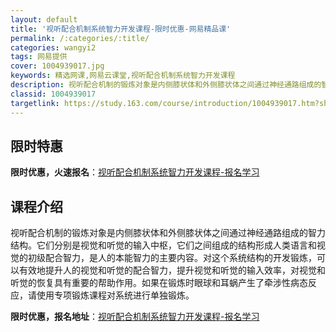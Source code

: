 ```yaml
---
layout: default
title: '视听配合机制系统智力开发课程-限时优惠-网易精品课'
permalink: /:categories/:title/
categories: wangyi2
tags: 网易提供
cover: 1004939017.jpg
keywords: 精选网课,网易云课堂,视听配合机制系统智力开发课程
description: 视听配合机制的锻炼对象是内侧膝状体和外侧膝状体之间通过神经通路组成的智力结构。它们分别是视觉和听觉的输入中枢，它们之间组
classid: 1004939017
targetlink: https://study.163.com/course/introduction/1004939017.htm?share=1&shareId=1025206652&utm_campaign=share&utm_medium=iphoneShare&utm_source=&utm_u=1025206652
---
```


## 限时特惠

**限时优惠，火速报名**：[视听配合机制系统智力开发课程-报名学习](https://study.163.com/course/introduction/1004939017.htm?share=1&shareId=1025206652&utm_campaign=share&utm_medium=iphoneShare&utm_source=&utm_u=1025206652)

## 课程介绍

视听配合机制的锻炼对象是内侧膝状体和外侧膝状体之间通过神经通路组成的智力结构。它们分别是视觉和听觉的输入中枢，它们之间组成的结构形成人类语言和视觉的初级配合智力，是人的本能智力的主要内容。对这个系统结构的开发锻炼，可以有效地提升人的视觉和听觉的配合智力，提升视觉和听觉的输入效率，对视觉和听觉的恢复具有重要的帮助作用。如果在锻炼时眼球和耳蜗产生了牵涉性病态反应，请使用专项锻炼课程对系统进行单独锻炼。

**限时优惠，报名地址**：[视听配合机制系统智力开发课程-报名学习](https://study.163.com/course/introduction/1004939017.htm?share=1&shareId=1025206652&utm_campaign=share&utm_medium=iphoneShare&utm_source=&utm_u=1025206652)

